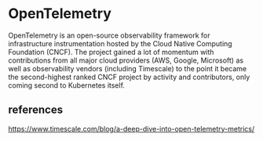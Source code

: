 # OpenTelemetry

OpenTelemetry is an open-source observability framework for infrastructure instrumentation hosted by the Cloud Native Computing Foundation (CNCF). The project gained a lot of momentum with contributions from all major cloud providers (AWS, Google, Microsoft) as well as observability vendors (including Timescale) to the point it became the second-highest ranked CNCF project by activity and contributors, only coming second to Kubernetes itself.

## references

https://www.timescale.com/blog/a-deep-dive-into-open-telemetry-metrics/

